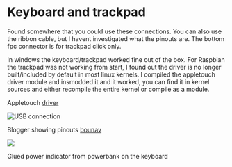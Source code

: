 # Keyboard and trackpad

Found somewhere that you could use these connections. You can also use the ribbon cable, but I havent investigated what the pinouts are.
The bottom fpc connector is for trackpad click only.

In windows the keyboard/trackpad worked fine out of the box.
For Raspbian the trackpad was not working from start, I found out the driver is no longer built/included by default in most linux kernels.
I compiled the appletouch driver module and insmodded it and it worked, you can find it in kernel sources and either recompile the entire kernel or compile as a module.

Appletouch [driver](https://github.com/raspberrypi/linux/tree/rpi-5.10.y/drivers/input/mouse)



   ![USB connection](https://i.imgur.com/i5GxgSH.jpeg)

Blogger showing pinouts [bounav](https://bounav.wordpress.com/2009/02/28/macbook-pro-trackpad-conversion)


![ ](https://i.imgur.com/e6CBXZv.jpg)

Glued power indicator from powerbank on the keyboard

